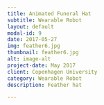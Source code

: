 ```yaml
---
title: Animated Funeral Hat
subtitle: Wearable Robot
layout: default
modal-id: 9
date: 2017-05-27
img: feather6.jpg
thumbnail: feather6.jpg
alt: image-alt
project-date: May 2017
client: Copenhagen University
category: Wearable Robot
description: Feather hat

---
```

